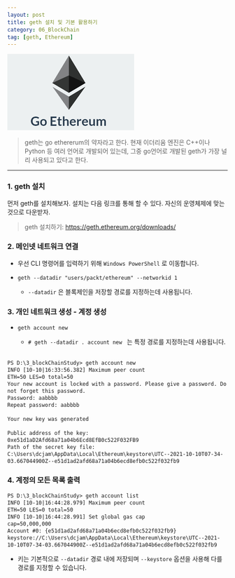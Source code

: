 ```yaml
---
layout: post
title: geth 설치 및 기본 활용하기
category: 06_BlockChain
tag: [geth, Ethereum]
---
```




![example](/assets/images/geth.png)

>  geth는 go ethererum의 약자라고 한다. 현재 이더리움 엔진은 C++이나 Python 등 여러 언어로 개발되어 있는데, 그중 go언어로 개발된 geth가 가장 널리 사용되고 있다고 한다. 

---


### 1. geth 설치


먼저 geth를 설치해보자. 설치는 다음 링크를 통해 할 수 있다. 자신의 운영체제에 맞는 것으로 다운받자.

> geth 설치하기: https://geth.ethereum.org/downloads/



### 2. 메인넷 네트워크 연결
- 우선 CLI 명령어를 입력하기 위해 `Windows PowerShell` 로 이동합니다.

- ``` geth --datadir "users/packt/ethereum" --networkid 1 ```
    - `--datadir` 은 블록제인을 저장할 경로를 지정하는데 사용됩니다.


### 3. 개인 네트워크 생성 - 계정 생성

- ` geth account new  `

    - `# geth --datadir . account new ` 는 특정 경로를 지정하는데 사용됩니다.

``` 

PS D:\3_blockChainStudy> geth account new
INFO [10-10|16:33:56.382] Maximum peer count                       ETH=50 LES=0 total=50
Your new account is locked with a password. Please give a password. Do not forget this password.
Password: aabbbb
Repeat password: aabbbb

Your new key was generated

Public address of the key:   0xe51d1aD2Afd68a71a04b6Ecd8EfB0c522F032FB9
Path of the secret key file: C:\Users\dcjam\AppData\Local\Ethereum\keystore\UTC--2021-10-10T07-34-03.667044900Z--e51d1ad2afd68a71a04b6ecd8efb0c522f032fb9

```
 
 
### 4. 계정의 모든 목록 출력

```
PS D:\3_blockChainStudy> geth account list
INFO [10-10|16:44:28.979] Maximum peer count                       ETH=50 LES=0 total=50
INFO [10-10|16:44:28.991] Set global gas cap                       cap=50,000,000
Account #0: {e51d1ad2afd68a71a04b6ecd8efb0c522f032fb9} keystore://C:\Users\dcjam\AppData\Local\Ethereum\keystore\UTC--2021-10-10T07-34-03.667044900Z--e51d1ad2afd68a71a04b6ecd8efb0c522f032fb9
``` 

- 키는 기본적으로 `--datadir` 경로 내에 저장되며 `--keystore` 옵션을 사용해 다를 경로를 지정할 수 있습니다. 